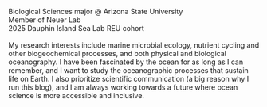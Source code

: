 Biological Sciences major @ Arizona State University <br>
Member of Neuer Lab <br>
2025 Dauphin Island Sea Lab REU cohort <br>
<br>
My research interests include marine microbial ecology, nutrient cycling and other biogeochemical processes, and both physical and biological oceanography. I have been fascinated by the ocean for as long as I can remember, and I want to study the oceanographic processes that sustain life on Earth. I also prioritize scientific communication (a big reason why I run this blog), and I am always working towards a future where ocean science is more accessible and inclusive.
